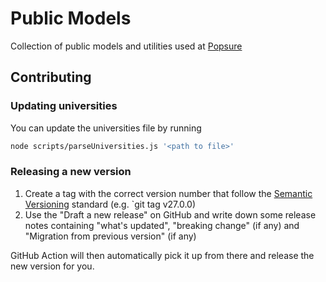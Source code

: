# Public Models

Collection of public models and utilities used at [Popsure](https://getpopsure.com)

## Contributing

### Updating universities

You can update the universities file by running 

```bash
node scripts/parseUniversities.js '<path to file>'
```

### Releasing a new version

1. Create a tag with the correct version number that follow the [Semantic Versioning](https://semver.org) standard (e.g. `git tag v27.0.0)
2. Use the "Draft a new release" on GitHub and write down some release notes containing "what's updated", "breaking change" (if any) and "Migration from previous version" (if any)

GitHub Action will then automatically pick it up from there and release the new version for you.
